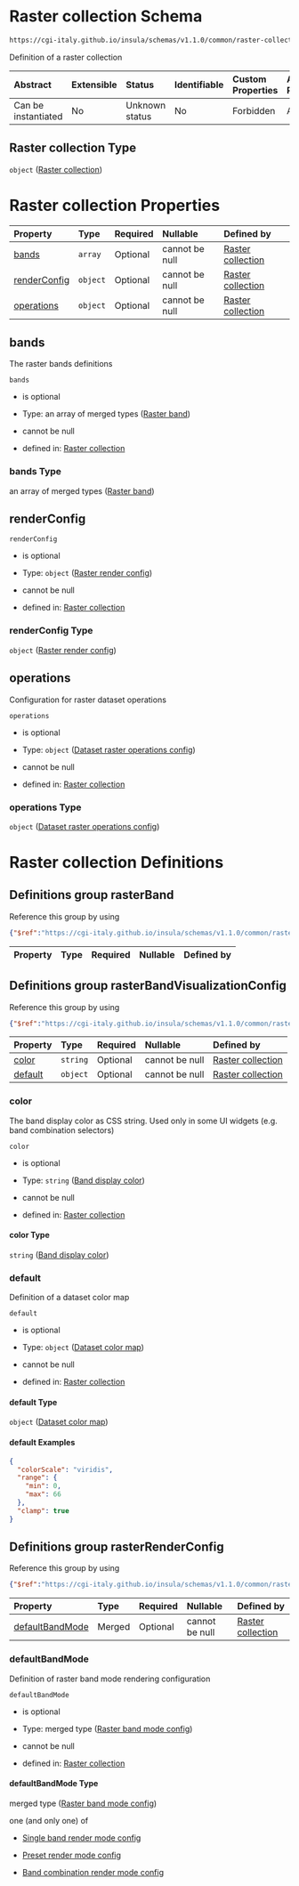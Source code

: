 # Raster collection Schema

```txt
https://cgi-italy.github.io/insula/schemas/v1.1.0/common/raster-collection.schema.json
```

Definition of a raster collection

| Abstract            | Extensible | Status         | Identifiable | Custom Properties | Additional Properties | Access Restrictions | Defined In                                                                                           |
| :------------------ | :--------- | :------------- | :----------- | :---------------- | :-------------------- | :------------------ | :--------------------------------------------------------------------------------------------------- |
| Can be instantiated | No         | Unknown status | No           | Forbidden         | Allowed               | none                | [raster-collection.schema.json](schemas/common/raster-collection.schema.json) |

## Raster collection Type

`object` ([Raster collection](raster-collection.md))

# Raster collection Properties

| Property                      | Type     | Required | Nullable       | Defined by                                                                                                                                                                            |
| :---------------------------- | :------- | :------- | :------------- | :------------------------------------------------------------------------------------------------------------------------------------------------------------------------------------ |
| [bands](#bands)               | `array`  | Optional | cannot be null | [Raster collection](raster-collection-properties-raster-bands.md)          |
| [renderConfig](#renderconfig) | `object` | Optional | cannot be null | [Raster collection](raster-collection-defs-raster-render-config.md) |
| [operations](#operations)     | `object` | Optional | cannot be null | [Raster collection](raster-operations-config.md)               |

## bands

The raster bands definitions

`bands`

* is optional

* Type: an array of merged types ([Raster band](raster-collection-defs-raster-band.md))

* cannot be null

* defined in: [Raster collection](raster-collection-properties-raster-bands.md)

### bands Type

an array of merged types ([Raster band](raster-collection-defs-raster-band.md))

## renderConfig



`renderConfig`

* is optional

* Type: `object` ([Raster render config](raster-collection-defs-raster-render-config.md))

* cannot be null

* defined in: [Raster collection](raster-collection-defs-raster-render-config.md)

### renderConfig Type

`object` ([Raster render config](raster-collection-defs-raster-render-config.md))

## operations

Configuration for raster dataset operations

`operations`

* is optional

* Type: `object` ([Dataset raster operations config](raster-operations-config.md))

* cannot be null

* defined in: [Raster collection](raster-operations-config.md)

### operations Type

`object` ([Dataset raster operations config](raster-operations-config.md))

# Raster collection Definitions

## Definitions group rasterBand

Reference this group by using

```json
{"$ref":"https://cgi-italy.github.io/insula/schemas/v1.1.0/common/raster-collection.schema.json#/$defs/rasterBand"}
```

| Property | Type | Required | Nullable | Defined by |
| :------- | :--- | :------- | :------- | :--------- |

## Definitions group rasterBandVisualizationConfig

Reference this group by using

```json
{"$ref":"https://cgi-italy.github.io/insula/schemas/v1.1.0/common/raster-collection.schema.json#/$defs/rasterBandVisualizationConfig"}
```

| Property            | Type     | Required | Nullable       | Defined by                                                                                                                                                                                                                                                   |
| :------------------ | :------- | :------- | :------------- | :----------------------------------------------------------------------------------------------------------------------------------------------------------------------------------------------------------------------------------------------------------- |
| [color](#color)     | `string` | Optional | cannot be null | [Raster collection](raster-collection-defs-band-visualization-configuration-properties-band-display-color.md) |
| [default](#default) | `object` | Optional | cannot be null | [Raster collection](dataset-colormap.md)                                                                     |

### color

The band display color as CSS string. Used only in some UI widgets (e.g. band combination selectors)

`color`

* is optional

* Type: `string` ([Band display color](raster-collection-defs-band-visualization-configuration-properties-band-display-color.md))

* cannot be null

* defined in: [Raster collection](raster-collection-defs-band-visualization-configuration-properties-band-display-color.md)

#### color Type

`string` ([Band display color](raster-collection-defs-band-visualization-configuration-properties-band-display-color.md))

### default

Definition of a dataset color map

`default`

* is optional

* Type: `object` ([Dataset color map](dataset-colormap.md))

* cannot be null

* defined in: [Raster collection](dataset-colormap.md)

#### default Type

`object` ([Dataset color map](dataset-colormap.md))

#### default Examples

```json
{
  "colorScale": "viridis",
  "range": {
    "min": 0,
    "max": 66
  },
  "clamp": true
}
```

## Definitions group rasterRenderConfig

Reference this group by using

```json
{"$ref":"https://cgi-italy.github.io/insula/schemas/v1.1.0/common/raster-collection.schema.json#/$defs/rasterRenderConfig"}
```

| Property                            | Type   | Required | Nullable       | Defined by                                                                                                                                                                                          |
| :---------------------------------- | :----- | :------- | :------------- | :-------------------------------------------------------------------------------------------------------------------------------------------------------------------------------------------------- |
| [defaultBandMode](#defaultbandmode) | Merged | Optional | cannot be null | [Raster collection](raster-band-mode-config.md) |

### defaultBandMode

Definition of raster band mode rendering configuration

`defaultBandMode`

* is optional

* Type: merged type ([Raster band mode config](raster-band-mode-config.md))

* cannot be null

* defined in: [Raster collection](raster-band-mode-config.md)

#### defaultBandMode Type

merged type ([Raster band mode config](raster-band-mode-config.md))

one (and only one) of

* [Single band render mode config](raster-band-mode-config-defs-single-band-render-mode-config.md)

* [Preset render mode config](raster-band-mode-config-defs-preset-render-mode-config.md)

* [Band combination render mode config](raster-band-mode-config-defs-band-combination-render-mode-config.md)
